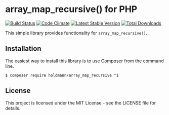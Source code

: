 # array_map_recursive() for PHP

[![Build Status](https://travis-ci.org/holdmann/array_map_recursive.png)](https://travis-ci.org/holdmann/array_map_recursive)
[![Code Climate](https://codeclimate.com/github/holdmann/array_map_recursive/badges/gpa.svg)](https://codeclimate.com/github/holdmann/array_map_recursive)
[![Latest Stable Version](https://poser.pugx.org/holdmann/array_map_recursive/v/stable.png)](https://packagist.org/packages/holdmann/array_map_recursive)
[![Total Downloads](https://poser.pugx.org/holdmann/array_map_recursive/downloads.png)](https://packagist.org/packages/holdmann/array_map_recursive)

This simple library provides functionality for `array_map_recursive()`.

## Installation

The easiest way to install this library is to use [Composer](https://getcomposer.org/) from the command line.

``` 
$ composer require holdmann/array_map_recursive ^1
```

## License

This project is licensed under the MIT License - see the LICENSE file for details.
